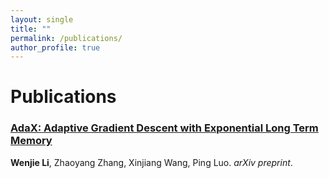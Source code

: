 ```yaml
---
layout: single
title: ""
permalink: /publications/
author_profile: true
---
```

# <i class="fa fa-fw fa-paste"></i> Publications #
### [AdaX: Adaptive Gradient Descent with Exponential Long Term Memory](https://williamlwj.github.io/About/publications/AdaX)
**Wenjie Li**, Zhaoyang Zhang, Xinjiang Wang, Ping Luo. 
_arXiv preprint_. 
